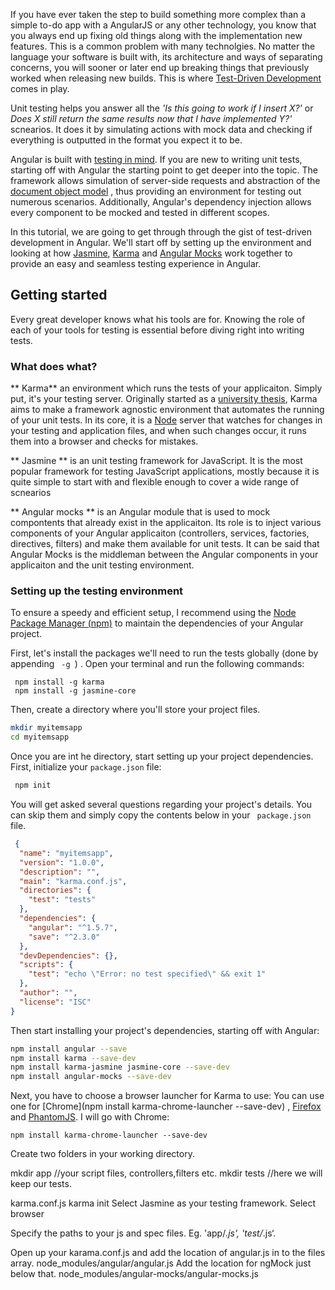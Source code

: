If you have ever taken the step to build something more complex than a simple to-do app with a AngularJS or any other technology, you know that you always end up fixing old things along with the implementation new features. This is a common problem with many technolgies. No matter the language your software is  built with, its architecture and ways of separating concerns, you will sooner or later end up breaking things that previously worked when releasing new builds. This is where [Test-Driven Development](http://hackguides.org) comes in play. 

Unit testing helps you answer all the *'Is this going to work if I insert X?'* or *Does X still return the same results now that I have implemented Y?'* scnearios. It does it by simulating actions with mock data and checking if everything is outputted in the format you expect it to be.

Angular is built with [testing in mind](https://docs.angularjs.org/guide/unit-testing). If you are new to writing unit tests, starting off with Angular the starting point to get deeper into the topic. The framework allows simulation of server-side requests and abstraction of the [document object model](https://en.wikipedia.org/wiki/Document_Object_Model) , thus providing an environment for testing out numerous scenarios. Additionally, Angular's dependency injection allows every component to be mocked and tested in different scopes.

In this tutorial, we are going to get through through the gist of test-driven development in Angular. We'll start off by setting up the environment and looking at how [Jasmine](http://jasmine.github.io/2.4/introduction.html), [Karma](https://karma-runner.github.io/1.0/index.html) and [Angular Mocks](https://docs.angularjs.org/api/ngMock) work together to provide an easy and seamless testing experience in Angular.


## Getting started

Every great developer knows what his tools are for. Knowing the role of each of your tools for testing is essential before diving right into writing tests. 

### What does what?

** Karma**  an environment which runs the tests of your applicaiton. Simply put, it's your testing server. Originally started as a [university thesis](https://github.com/karma-runner/karma/raw/master/thesis.pdf), Karma aims to make a framework agnostic environment that automates the running of your unit tests. In its core, it is a [Node](https://nodejs.org/en/) server that watches for changes in your testing and application files, and when such changes occur, it runs them into a browser and checks for mistakes.

** Jasmine ** is an unit testing framework for JavaScript. It is the most popular framework for testing JavaScript applications, mostly because it is quite simple to start with and flexible enough to cover a wide range of scnearios

** Angular mocks ** is an Angular module that is used to mock compontents that already exist in the applicaiton. Its role is to inject various components of your Angular applicaiton (controllers, services, factories, directives, filters) and make them available for unit tests. It can be said that Angular Mocks is the middleman between the Angular components in your applicaiton and the unit testing environment.

### Setting up the testing environment

 To ensure a speedy and efficient setup, I recommend using the [Node Package Manager (npm)](https://www.npmjs.com/) to maintain the dependencies of your Angular project. 
 
 First, let's install the packages we'll need to run the tests globally (done by appending <code> -g </code>) . 
Open your terminal and run the following commands:
 ```
  npm install -g karma
  npm install -g jasmine-core 
```
Then, create a directory where you'll store your project files.
 
 ```bash
 mkdir myitemsapp
 cd myitemsapp
 ```
 Once you are int he directory, start setting up your project dependencies. 
 First, initialize your <code>package.json</code> file:

```bash
 npm init
 ```
 You will get asked several questions regarding your project's details. You can skip them and simply copy the contents below in your <code> package.json </code> file.
 
```json
 {
  "name": "myitemsapp",
  "version": "1.0.0",
  "description": "",
  "main": "karma.conf.js",
  "directories": {
    "test": "tests"
  },
  "dependencies": {
    "angular": "^1.5.7",
    "save": "^2.3.0"
  },
  "devDependencies": {},
  "scripts": {
    "test": "echo \"Error: no test specified\" && exit 1"
  },
  "author": "",
  "license": "ISC"
}

```
 Then start installing your project's dependencies, starting off with Angular:
```bash
npm install angular --save
npm install karma --save-dev
npm install karma-jasmine jasmine-core --save-dev
npm install angular-mocks --save-dev

```
Next, you have to choose a browser launcher for Karma to use:
You can use one for [Chrome](npm install karma-chrome-launcher --save-dev) , [Firefox](https://github.com/karma-runner/karma-firefox-launcher) and [PhantomJS](https://github.com/karma-runner/karma-phantomjs-launcher).
 I will go with Chrome:
 
```
npm install karma-chrome-launcher --save-dev
```
Create two folders in  your working directory.

mkdir app //your script files, controllers,filters etc.
mkdir tests //here we will keep our tests.

 karma.conf.js
karma init
Select Jasmine as your testing framework.
Select browser

Specify the paths to your js and spec files. Eg. 'app/*.js', 'test/*.js‘.

Open up your karama.conf.js and add the location of angular.js in to the files array.
node_modules/angular/angular.js
Add the location for ngMock just below that.
node_modules/angular-mocks/angular-mocks.js